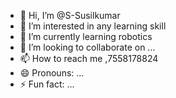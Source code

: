 - 👋 Hi, I’m @S-Susilkumar
- 👀 I’m interested in any learning skill
- 🌱 I’m currently learning robotics 
- 💞️ I’m looking to collaborate on ...
- 📫 How to reach me ,7558178824
- 😄 Pronouns: ...
- ⚡ Fun fact: ...

<!---
S-Susilkumar/S-Susilkumar is a ✨ special ✨ repository because its `README.md` (this file) appears on your GitHub profile.
You can click the Preview link to take a look at your changes.
--->
